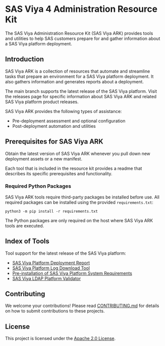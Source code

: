 # SAS Viya 4 Administration Resource Kit

The SAS Viya Administration Resource Kit (SAS Viya ARK) provides tools and utilities to help SAS customers prepare for and gather information about a SAS Viya platform deployment.

## Introduction
SAS Viya ARK is a collection of resources that automate and streamline tasks that prepare an environment for a SAS Viya platform deployment. It also gathers information and generates reports about a deployment.

The main branch supports the latest release of the SAS Viya platform. 
Visit the releases page for specific information about SAS Viya ARK and related SAS Viya platform product releases.

SAS Viya ARK provides the following types of assistance:

  * Pre-deployment assessment and optional configuration
  * Post-deployment automation and utilities

## Prerequisites for SAS Viya ARK

Obtain the latest version of SAS Viya ARK whenever you pull down new deployment assets or a new manifest.

Each tool that is included in the resource kit provides a readme that describes its specific prerequisites and functionality.

### Required Python Packages

SAS Viya ARK tools require third-party packages be installed before use. All required packages can be installed using the provided `requirements.txt`:

```commandline
python3 -m pip install -r requirements.txt
```
The Python packages are only required on the host where SAS Viya ARK tools are executed.   

## Index of Tools
Tool support for the latest release of the SAS Viya platform:

* [SAS Viya Platform Deployment Report](deployment_report)
* [SAS Viya Platform Log Download Tool](download_pod_logs)
* [Pre-installation of SAS Viya Platform System Requirements](pre_install_report)
* [SAS Viya LDAP Platform Validator](ldap_validator)

## Contributing

We welcome your contributions! Please read [CONTRIBUTING.md](CONTRIBUTING.md) for details on how to submit contributions to these projects.

## License

This project is licensed under the [Apache 2.0 License](LICENSE).
